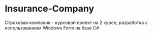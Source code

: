 # Insurance-Company
Страховая компания - курсовой проект на 2 курсе, разработка с использованием Windows Form на базе C#
